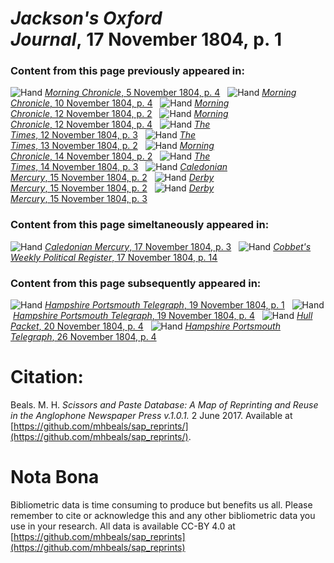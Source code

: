 # *Jackson's Oxford Journal*, 17 November 1804, p. 1  
  
### Content from this page previously appeared in:  
![Hand](http://scissorsandpaste.net/wp-content/uploads/2017/06/smallhandpointer.png) [*Morning Chronicle*, 5 November 1804, p. 4](https://mhbeals.github.io/sap_html/Morning-Chronicle/Morning-Chronicle-5-November-1804-p-4)  
![Hand](http://scissorsandpaste.net/wp-content/uploads/2017/06/smallhandpointer.png) [*Morning Chronicle*, 10 November 1804, p. 4](https://mhbeals.github.io/sap_html/Morning-Chronicle/Morning-Chronicle-10-November-1804-p-4)  
![Hand](http://scissorsandpaste.net/wp-content/uploads/2017/06/smallhandpointer.png) [*Morning Chronicle*, 12 November 1804, p. 2](https://mhbeals.github.io/sap_html/Morning-Chronicle/Morning-Chronicle-12-November-1804-p-2)  
![Hand](http://scissorsandpaste.net/wp-content/uploads/2017/06/smallhandpointer.png) [*Morning Chronicle*, 12 November 1804, p. 4](https://mhbeals.github.io/sap_html/Morning-Chronicle/Morning-Chronicle-12-November-1804-p-4)  
![Hand](http://scissorsandpaste.net/wp-content/uploads/2017/06/smallhandpointer.png) [*The Times*, 12 November 1804, p. 3](https://mhbeals.github.io/sap_html/The-Times/The-Times-12-November-1804-p-3)  
![Hand](http://scissorsandpaste.net/wp-content/uploads/2017/06/smallhandpointer.png) [*The Times*, 13 November 1804, p. 2](https://mhbeals.github.io/sap_html/The-Times/The-Times-13-November-1804-p-2)  
![Hand](http://scissorsandpaste.net/wp-content/uploads/2017/06/smallhandpointer.png) [*Morning Chronicle*, 14 November 1804, p. 2](https://mhbeals.github.io/sap_html/Morning-Chronicle/Morning-Chronicle-14-November-1804-p-2)  
![Hand](http://scissorsandpaste.net/wp-content/uploads/2017/06/smallhandpointer.png) [*The Times*, 14 November 1804, p. 3](https://mhbeals.github.io/sap_html/The-Times/The-Times-14-November-1804-p-3)  
![Hand](http://scissorsandpaste.net/wp-content/uploads/2017/06/smallhandpointer.png) [*Caledonian Mercury*, 15 November 1804, p. 2](https://mhbeals.github.io/sap_html/Caledonian-Mercury/Caledonian-Mercury-15-November-1804-p-2)  
![Hand](http://scissorsandpaste.net/wp-content/uploads/2017/06/smallhandpointer.png) [*Derby Mercury*, 15 November 1804, p. 2](https://mhbeals.github.io/sap_html/Derby-Mercury/Derby-Mercury-15-November-1804-p-2)  
![Hand](http://scissorsandpaste.net/wp-content/uploads/2017/06/smallhandpointer.png) [*Derby Mercury*, 15 November 1804, p. 3](https://mhbeals.github.io/sap_html/Derby-Mercury/Derby-Mercury-15-November-1804-p-3)  
  
### Content from this page simeltaneously appeared in:  
![Hand](http://scissorsandpaste.net/wp-content/uploads/2017/06/smallhandpointer.png) [*Caledonian Mercury*, 17 November 1804, p. 3](https://mhbeals.github.io/sap_html/Caledonian-Mercury/Caledonian-Mercury-17-November-1804-p-3)  
![Hand](http://scissorsandpaste.net/wp-content/uploads/2017/06/smallhandpointer.png) [*Cobbet's Weekly Political Register*, 17 November 1804, p. 14](https://mhbeals.github.io/sap_html/Cobbet's-Weekly-Political-Register/Cobbet's-Weekly-Political-Register-17-November-1804-p-14)  
  
### Content from this page subsequently appeared in:  
![Hand](http://scissorsandpaste.net/wp-content/uploads/2017/06/smallhandpointer.png) [*Hampshire Portsmouth Telegraph*, 19 November 1804, p. 1](https://mhbeals.github.io/sap_html/Hampshire-Portsmouth-Telegraph/Hampshire-Portsmouth-Telegraph-19-November-1804-p-1)  
![Hand](http://scissorsandpaste.net/wp-content/uploads/2017/06/smallhandpointer.png) [*Hampshire Portsmouth Telegraph*, 19 November 1804, p. 4](https://mhbeals.github.io/sap_html/Hampshire-Portsmouth-Telegraph/Hampshire-Portsmouth-Telegraph-19-November-1804-p-4)  
![Hand](http://scissorsandpaste.net/wp-content/uploads/2017/06/smallhandpointer.png) [*Hull Packet*, 20 November 1804, p. 4](https://mhbeals.github.io/sap_html/Hull-Packet/Hull-Packet-20-November-1804-p-4)  
![Hand](http://scissorsandpaste.net/wp-content/uploads/2017/06/smallhandpointer.png) [*Hampshire Portsmouth Telegraph*, 26 November 1804, p. 4](https://mhbeals.github.io/sap_html/Hampshire-Portsmouth-Telegraph/Hampshire-Portsmouth-Telegraph-26-November-1804-p-4)  


# Citation: 

Beals. M. H. *Scissors and Paste Database: A Map of Reprinting and Reuse in the Anglophone Newspaper Press v.1.0.1.* 2 June 2017. Available at [https://github.com/mhbeals/sap_reprints/](https://github.com/mhbeals/sap_reprints/). 

# Nota Bona

Bibliometric data is time consuming to produce but benefits us all. Please remember to cite or acknowledge this and any other bibliometric data you use in your research. All data is available CC-BY 4.0 at [https://github.com/mhbeals/sap_reprints](https://github.com/mhbeals/sap_reprints)